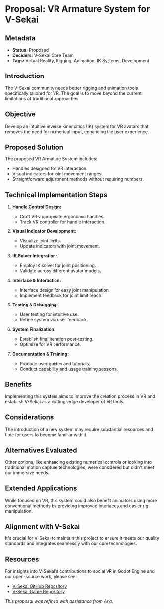 # Proposal: VR Armature System for V-Sekai

## Metadata

- **Status:** Proposed
- **Deciders:** V-Sekai Core Team
- **Tags:** Virtual Reality, Rigging, Animation, IK Systems, Development

## Introduction

The V-Sekai community needs better rigging and animation tools specifically tailored for VR. The goal is to move beyond the current limitations of traditional approaches.

## Objective

Develop an intuitive inverse kinematics (IK) system for VR avatars that removes the need for numerical input, enhancing the user experience.

## Proposed Solution

The proposed VR Armature System includes:

- Handles designed for VR interaction.
- Visual indicators for joint movement ranges.
- Straightforward adjustment methods without requiring numbers.

## Technical Implementation Steps

1. **Handle Control Design:**

   - Craft VR-appropriate ergonomic handles.
   - Track VR controller for handle interaction.

2. **Visual Indicator Development:**

   - Visualize joint limits.
   - Update indicators with joint movement.

3. **IK Solver Integration:**

   - Employ IK solver for joint positioning.
   - Validate across different avatar models.

4. **Interface & Interaction:**

   - Interface design for easy joint manipulation.
   - Implement feedback for joint limit reach.

5. **Testing & Debugging:**

   - User testing for intuitive use.
   - Refine system via user feedback.

6. **System Finalization:**

   - Establish final iteration post-testing.
   - Optimize for VR performance.

7. **Documentation & Training:**
   - Produce user guides and tutorials.
   - Conduct capability and usage training sessions.

## Benefits

Implementing this system aims to improve the creation process in VR and establish V-Sekai as a cutting-edge developer of VR tools.

## Considerations

The introduction of a new system may require substantial resources and time for users to become familiar with it.

## Alternatives Evaluated

Other options, like enhancing existing numerical controls or looking into traditional motion capture technologies, were considered but didn't meet our immersive needs.

## Extended Applications

While focused on VR, this system could also benefit animators using more conventional methods by providing improved interfaces and easier rig manipulation.

## Alignment with V-Sekai

It's crucial for V-Sekai to maintain this project to ensure it meets our quality standards and integrates seamlessly with our core technologies.

## Resources

For insights into V-Sekai's contributions to social VR in Godot Engine and our open-source work, please see:

- [V-Sekai GitHub Repository](https://github.com/v-sekai)
- [V-Sekai Game Repository](https://github.com/v-sekai/v-sekai-game)

_This proposal was refined with assistance from Aria._
